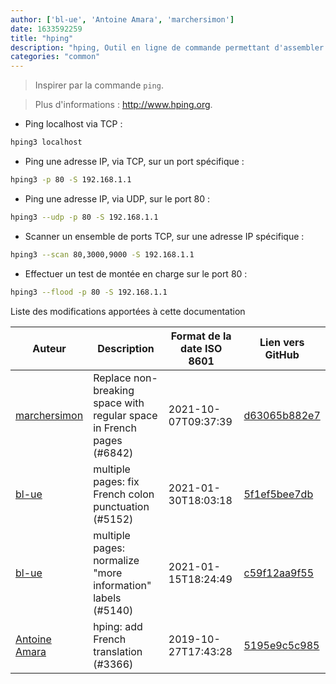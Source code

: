 ```yaml
---
author: ['bl-ue', 'Antoine Amara', 'marchersimon']
date: 1633592259
title: "hping"
description: "hping, Outil en ligne de commande permettant d'assembler ou analyser des paquets TCP/IP."
categories: "common"
---
```

> Inspirer par la commande `ping`.

> Plus d'informations : <http://www.hping.org>.

- Ping localhost via TCP :

```bash
hping3 localhost
```

- Ping une adresse IP, via TCP, sur un port spécifique :

```bash
hping3 -p 80 -S 192.168.1.1
```

- Ping une adresse IP, via UDP, sur le port 80 :

```bash
hping3 --udp -p 80 -S 192.168.1.1
```

- Scanner un ensemble de ports TCP, sur une adresse IP spécifique :

```bash
hping3 --scan 80,3000,9000 -S 192.168.1.1
```

- Effectuer un test de montée en charge sur le port 80 :

```bash
hping3 --flood -p 80 -S 192.168.1.1
```
Liste des modifications apportées à cette documentation


Auteur | Description | Format de la date ISO 8601 | Lien vers GitHub
------|-----|-----|-----
[marchersimon](mailto:50295997+marchersimon@users.noreply.github.com) | Replace non-breaking space with regular space in French pages (#6842) | 2021-10-07T09:37:39 | [d63065b882e7](https://github.com/tldr-pages/tldr/commit/d63065b882e77c3d3361e76cfa7f28bf5415832e)
[bl-ue](mailto:54780737+bl-ue@users.noreply.github.com) | multiple pages: fix French colon punctuation (#5152) | 2021-01-30T18:03:18 | [5f1ef5bee7db](https://github.com/tldr-pages/tldr/commit/5f1ef5bee7dba1b2749d25e4d0a7be22c89cf8b4)
[bl-ue](mailto:54780737+bl-ue@users.noreply.github.com) | multiple pages: normalize "more information" labels (#5140) | 2021-01-15T18:24:49 | [c59f12aa9f55](https://github.com/tldr-pages/tldr/commit/c59f12aa9f55d85612ba22e4da86db293ff76977)
[Antoine Amara](mailto:amara.antoine@gmail.com) | hping: add French translation (#3366) | 2019-10-27T17:43:28 | [5195e9c5c985](https://github.com/tldr-pages/tldr/commit/5195e9c5c985ec71c56af03082dbea0fdca90dac)


